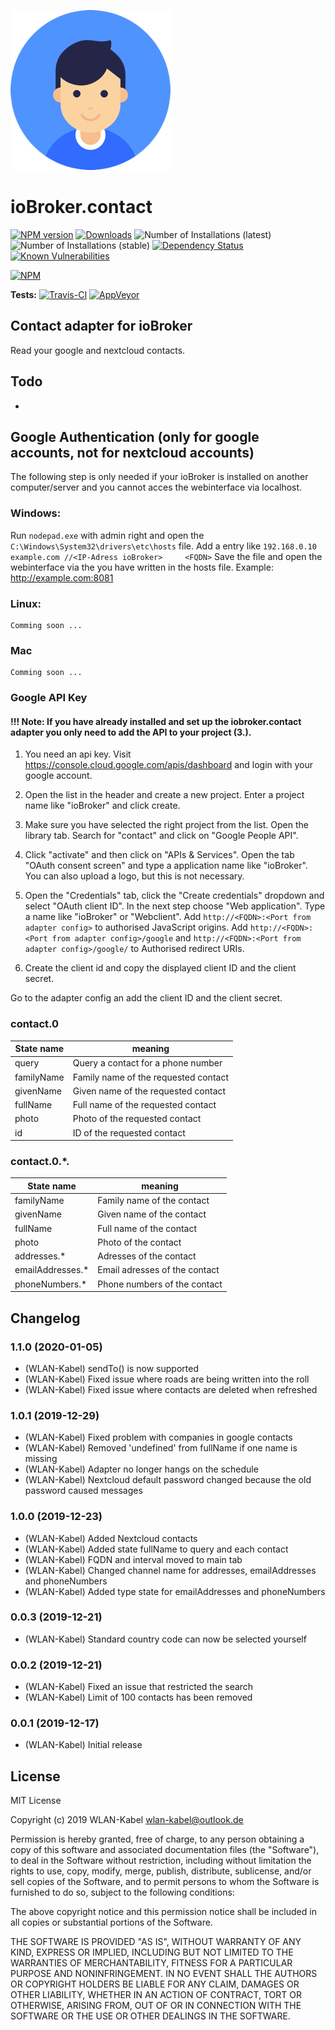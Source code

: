 ![Logo](admin/contact.png)
# ioBroker.contact

[![NPM version](http://img.shields.io/npm/v/iobroker.contact.svg)](https://www.npmjs.com/package/iobroker.contact)
[![Downloads](https://img.shields.io/npm/dm/iobroker.contact.svg)](https://www.npmjs.com/package/iobroker.contact)
![Number of Installations (latest)](http://iobroker.live/badges/contact-installed.svg)
![Number of Installations (stable)](http://iobroker.live/badges/contact-stable.svg)
[![Dependency Status](https://img.shields.io/david/WLAN-Kabel/ioBroker.contact.svg)](https://david-dm.org/WLAN-Kabel/iobroker.contact)
[![Known Vulnerabilities](https://snyk.io/test/github/WLAN-Kabel/ioBroker.contact/badge.svg)](https://snyk.io/test/github/WLAN-Kabel/ioBroker.contact)

[![NPM](https://nodei.co/npm/iobroker.contact.png?downloads=true)](https://nodei.co/npm/iobroker.contact/)

**Tests:** [![Travis-CI](http://img.shields.io/travis/WLAN-Kabel/ioBroker.contact/master.svg)](https://travis-ci.org/WLAN-Kabel/ioBroker.contact) [![AppVeyor](https://ci.appveyor.com/api/projects/status/github/WLAN-Kabel/ioBroker.contact?branch=master&svg=true)](https://ci.appveyor.com/project/WLANKabel/ioBroker-contact/)

## Contact adapter for ioBroker

Read your google and nextcloud contacts.

## Todo
* 

## Google Authentication (only for google accounts, not for nextcloud accounts)
The following step is only needed if your ioBroker is installed on another computer/server and you cannot acces the webinterface via localhost.

### Windows:

Run ```nodepad.exe``` with admin right and open the ```C:\Windows\System32\drivers\etc\hosts``` file.
Add a entry like ```192.168.0.10    example.com //<IP-Adress ioBroker>     <FQDN>```
Save the file and open the webinterface via the <FQDN> you have written in the hosts file. Example: http://example.com:8081

### Linux:

    Comming soon ...

### Mac

    Comming soon ...

### Google API Key

#### !!! Note: If you have already installed and set up the iobroker.contact adapter you only need to add the API to your project (3.).

1. You need an api key. Visit https://console.cloud.google.com/apis/dashboard and login with your google account.

2. Open the list in the header and create a new project. Enter a project name like "ioBroker" and click create.

3. Make sure you have selected the right project from the list. Open the library tab. Search for "contact" and click on "Google People API".

4. Click "activate" and then click on "APIs & Services". Open the tab "OAuth consent screen" and type a application name like "ioBroker". You can also upload a logo, but this is not necessary.

5. Open the "Credentials" tab, click the "Create credentials" dropdown and select "OAuth client ID". In the next step choose "Web application". Type a name like "ioBroker" or "Webclient". Add ```http://<FQDN>:<Port from adapter config>``` to authorised JavaScript origins. Add ```http://<FQDN>:<Port from adapter config>/google``` and ```http://<FQDN>:<Port from adapter config>/google/``` to Authorised redirect URIs.

6. Create the client id and copy the displayed client ID and the client secret.

Go to the adapter config an add the client ID and the client secret.

### contact.0

| State name | meaning |
| - | - |
| query | Query a contact for a phone number |
| familyName | Family name of the requested contact |
| givenName | Given name of the requested contact |
| fullName | Full name of the requested contact |
| photo | Photo of the requested contact |
| id | ID of the requested contact |

### contact.0.*.

| State name | meaning |
| - | - |
| familyName | Family name of the contact |
| givenName | Given name of the contact |
| fullName | Full name of the contact |
| photo | Photo of the contact |
| addresses.* | Adresses of the contact |
| emailAddresses.* | Email adresses of the contact |
| phoneNumbers.* | Phone numbers of the contact |

## Changelog

### 1.1.0 (2020-01-05)
* (WLAN-Kabel) sendTo() is now supported
* (WLAN-Kabel) Fixed issue where roads are being written into the roll
* (WLAN-Kabel) Fixed issue where contacts are deleted when refreshed

### 1.0.1 (2019-12-29)
* (WLAN-Kabel) Fixed problem with companies in google contacts
* (WLAN-Kabel) Removed 'undefined' from fullName if one name is missing
* (WLAN-Kabel) Adapter no longer hangs on the schedule
* (WLAN-Kabel) Nextcloud default password changed because the old password caused messages

### 1.0.0 (2019-12-23)
* (WLAN-Kabel) Added Nextcloud contacts
* (WLAN-Kabel) Added state fullName to query and each contact
* (WLAN-Kabel) FQDN and interval moved to main tab
* (WLAN-Kabel) Changed channel name for addresses, emailAddresses and phoneNumbers
* (WLAN-Kabel) Added type state for emailAddresses and phoneNumbers

### 0.0.3 (2019-12-21)
* (WLAN-Kabel) Standard country code can now be selected yourself

### 0.0.2 (2019-12-21)
* (WLAN-Kabel) Fixed an issue that restricted the search
* (WLAN-Kabel) Limit of 100 contacts has been removed

### 0.0.1 (2019-12-17)
* (WLAN-Kabel) Initial release

## License
MIT License

Copyright (c) 2019 WLAN-Kabel <wlan-kabel@outlook.de>

Permission is hereby granted, free of charge, to any person obtaining a copy
of this software and associated documentation files (the "Software"), to deal
in the Software without restriction, including without limitation the rights
to use, copy, modify, merge, publish, distribute, sublicense, and/or sell
copies of the Software, and to permit persons to whom the Software is
furnished to do so, subject to the following conditions:

The above copyright notice and this permission notice shall be included in all
copies or substantial portions of the Software.

THE SOFTWARE IS PROVIDED "AS IS", WITHOUT WARRANTY OF ANY KIND, EXPRESS OR
IMPLIED, INCLUDING BUT NOT LIMITED TO THE WARRANTIES OF MERCHANTABILITY,
FITNESS FOR A PARTICULAR PURPOSE AND NONINFRINGEMENT. IN NO EVENT SHALL THE
AUTHORS OR COPYRIGHT HOLDERS BE LIABLE FOR ANY CLAIM, DAMAGES OR OTHER
LIABILITY, WHETHER IN AN ACTION OF CONTRACT, TORT OR OTHERWISE, ARISING FROM,
OUT OF OR IN CONNECTION WITH THE SOFTWARE OR THE USE OR OTHER DEALINGS IN THE
SOFTWARE.
